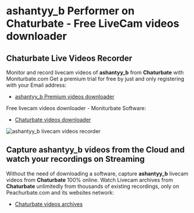 # ashantyy_b Performer on Chaturbate - Free LiveCam videos downloader

## Chaturbate Live Videos Recorder

Monitor and record livecam videos of **ashantyy_b** from **Chaturbate** with Moniturbate.com
Get a premium trial for free by just and only registering with your Email address:
* [ashantyy_b Premium videos downloader](https://moniturbate.com/request-demo-licence-key.html)

Free livecam videos downloader - Moniturbate Software:
* [Chaturbate videos downloader](https://moniturbate.com/moniturbate-download-software.html)

![ashantyy_b livecam videos recorder](https://peachurnet.com/templates/moniturbate-software.png)


## Capture ashantyy_b videos from the Cloud and watch your recordings on Streaming

Without the need of downloading a software, capture **ashantyy_b** livecam videos from **Chaturbate** 100% online.
Watch Livecam archives from **Chaturbate** unlimitedly from thousands of existing recordings, only on Peachurbate.com and its websites network:
* [Chaturbate videos archives](https://peachurnet.com/)